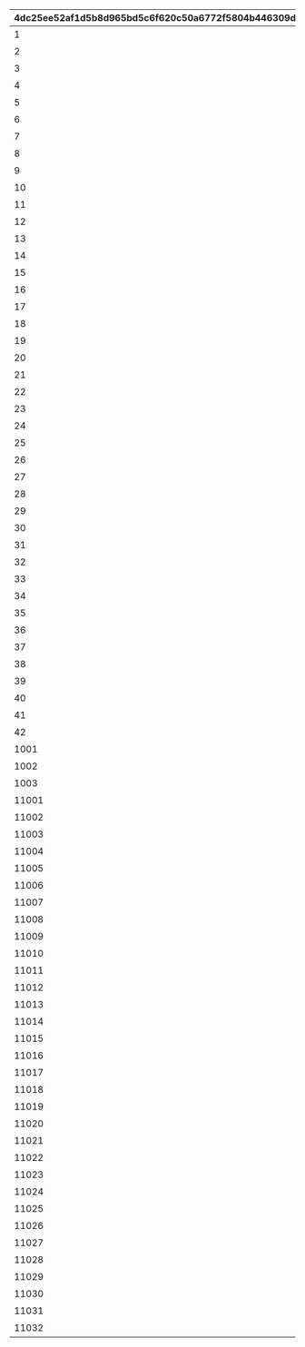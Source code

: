|4dc25ee52af1d5b8d965bd5c6f620c50a6772f5804b446309dda2cb6766fcb3f|0621d82eca0fe946d99e61c3c775e08783acb06420dd3ebad133ce8215c5f1ff|adac5f3c1061785526d7e618f20fbed29efac22b78b166b3d32e440fd3b39896|2ea675b7755e760dac895e15706562c9b4fa0681ffe21b69c7cd5772932f788b|d237d600d7885febbd2017f062f4e8337671d8a2f271078d7a8a9b9502bf753b|8fe1c7cf7b3dddfcba123a77b3dae292341cb1d62587bec33fbcaa5aba7164f7|e4ebd0641889f674d46fdbc9146ac7f6156b8b88ce5e323097811d5c23323c35|8707f7d4594c899b7c807034b942bb55f288d65564d5b2b84d24f4f28ccb78be|
| --- | --- | --- | --- | --- | --- | --- | --- |
|1|52001|1|【料理】ダイスが2個に増える|0|1|1|0|
|2|52002|1|【料理】ダイスの目が必ず「1」になる|0|1|1|0|
|3|52002|1|【料理】次のターン数のカウントをスキップする|0|2|3|0|
|4|52004|1|【料理】ダイスの目が必ず「4」になる|0|1|1|0|
|5|52006|1|【料理】ダイスの目が\n「4・5・6」のみになる|0|1|1|0|
|6|52007|1|【料理】ダイスの目が1回目は必ず「3」に、2回目は必ず「6」になる|0|1|1|0|
|7|52003|1|【料理】ダイスの目が必ず「5」になる|0|1|1|0|
|8|52008|1|【料理】マイルマスの獲得マイルが200%アップする|0|7|2|0|
|9|4|2|【イベント】次のターン数のカウントをスキップする|0|2|3|0|
|10|5|2|【イベント】マイルマスの獲得マイルが100%アップする|0|3|2|0|
|11|6|2|【イベント】ミニゲームの獲得マイルが100%アップする|0|5|2|0|
|12|7|2|【イベント】マイルショップの全商品が20%以上割引される|0|4|3|0|
|13|52009|1|【料理】ダイスの目が1回目は必ず「8」に、2回目は必ず「1」になる|0|1|1|0|
|14|52010|1|【料理】「マイルマス」「トレ\nジャーマス」「ショップマス」のRANKが1つ上がる|0|6|2|0|
|15|52011|1|【料理】ダイスの目が1回目は必ず「2」に、2回目は必ず「7」になる|0|1|1|0|
|16|52012|1|【料理】ダイスの目が\n「1・2・3」のみになる|0|1|1|0|
|17|52012|1|【料理】次のターン数のカウントをスキップする|0|2|3|0|
|18|52014|1|【料理】移動時にマイルマスをスキップできる|0|8|1|0|
|19|52005|1|【料理】次回移動時に1マス分多く進める|0|1|1|0|
|20|52014|1|【料理】次回移動時に1マス分多く進める|2|1|1|2|
|21|52015|1|【料理】ダイスが2個に増える|0|1|1|0|
|22|52015|1|【料理】次回移動時に1マス分多く進める|0|1|1|0|
|23|52016|1|【料理】ダイスの目が必ず「6」になる|0|1|1|0|
|24|52017|1|【料理】移動系カテゴリーの料理が食べられなくなる|0|9|1|0|
|25|52018|1|【料理】ダイスの目が必ず「3」になる|0|1|1|0|
|26|52019|1|【料理】ダイスの目が必ず「8」になる|0|1|1|0|
|27|98011|2|【イベント】次のターン数のカウントをスキップする|0|2|3|0|
|28|98012|2|【イベント】次のターン数のカウントをスキップする|0|2|3|0|
|29|52020|1|【料理】移動時にマイルマスをスキップできる|0|10|2|0|
|30|52020|1|【料理】次回移動時に1マス分多く進める|2|1|1|2|
|31|52021|1|【料理】移動時にトレジャーマスをスキップできる|0|10|2|0|
|32|52022|1|【料理】ダイスの「5と6」の\n目が出る確率が3倍になる|0|1|1|0|
|33|52023|1|【料理】ダイスの目が1回目は必ず「6」に、2回目は必ず「3」になる|0|1|1|0|
|34|52024|1|【料理】次回移動時に3マス分多く進める|0|1|1|0|
|35|52025|1|【料理】移動時に「マイルマス」「トレジャーマス」をスキップできる|0|10|2|0|
|36|52027|1|【料理】ダイスの目が必ず「5」になる|0|1|1|0|
|37|52028|1|【料理】ダイスの目が\n「1・2」のみになる|0|1|1|0|
|38|52029|1|【料理】ダイスの目が必ず「2」になる|0|1|1|0|
|39|52029|1|【料理】次のターン数のカウントをスキップする|0|2|3|0|
|40|8|2|【イベント】マイルショップの全商品が20%以上割引される|0|4|3|0|
|41|52030|1|【料理】「マイルマス」を「トレジャーマス」に変化させる|0|11|3|0|
|42|52031|1|【料理】ダイスの目が\n「1・6・6・6・8・8」になる|0|1|1|0|
|1001|1|3|最大ｎマイルを入手する|0|99|1|0|
|1002|2|3|ダイスを1回振りなおせる|0|99|1|0|
|1003|3|3|ダイスを1回振りなおせる_有効ターン2|0|99|1|0|
|11001|1001|3|【仲間】最大50％割引確定の\nショップを開く\n（1品100％割引あり）|0|126501|1|0|
|11002|1002|3|【仲間】最大1000マイルを入手する|0|105301|1|0|
|11003|1003|3|【仲間】料理を1つ入手する|0|126401|1|0|
|11004|1004|3|【仲間】ダイスの目を1回振りなおせる|0|100501|1|0|
|11005|1005|3|【仲間】ダイスの目を2回振りなおせる|0|101301|1|0|
|11006|1006|3|【仲間】出目が4のダイスを同時に振ってどちらか選択できる|0|104301|1|0|
|11007|1007|3|【仲間】出目が3のダイスを同時に振ってどちらか選択できる|0|102701|1|0|
|11008|1008|3|【仲間】出目の合計が7以上になるまでダイスを追加で振れる|0|100901|1|0|
|11009|1009|3|【仲間】最大50％割引確定の\nショップを開く\n（1品100％割引あり）|0|105101|1|0|
|11010|1010|3|【仲間】最大1000マイルを入手する|0|101801|1|0|
|11011|1011|3|【仲間】ダイスの表と裏どちらを適用するか選択できる|0|129701|1|0|
|11012|1012|3|【仲間】ダイスの目を1回振りなおせる|0|101601|1|0|
|11013|1013|3|【仲間】ダイスの目を2回振りなおせる|0|105601|1|0|
|11014|1014|3|【仲間】出目が3のダイスを同時に振ってどちらか選択できる|0|102001|1|0|
|11015|1015|3|【仲間】出目の合計が7以上になるまでダイスを追加で振れる|0|129601|1|0|
|11016|1016|3|【仲間】出たダイスの目が奇数だった場合、ライバルを1ターン休みにできる|0|100401|1|0|
|11017|1017|3|【仲間】出たダイスの目が偶数だった場合、1マス分多く進める|0|127701|1|0|
|11018|1018|3|【仲間】出たダイスの目が奇数だった場合、ライバルを1ターン休みにできる|0|127801|1|0|
|11019|1019|3|【仲間】最大50％割引確定の\nショップを開く\n（1品100％割引あり）|0|104801|1|0|
|11020|1020|3|【仲間】ダイスの目を2回振りなおせる|0|104701|1|0|
|11021|1021|3|【仲間】出目の合計が7以上になるまでダイスを追加で振れる|0|105001|1|0|
|11022|1022|3|【仲間】最大2000マイルを入手する|0|103201|1|0|
|11023|1023|3|【仲間】福引券を1枚入手する|0|130901|1|0|
|11024|1024|3|【仲間】料理を1つ入手する|0|102501|1|0|
|11025|1025|3|【仲間】ダイスの表と裏どちらを適用するか選択できる|0|100801|1|0|
|11026|1026|3|【仲間】出目が4のダイスを同時に振ってどちらか選択できる|0|123301|1|0|
|11027|1027|3|【仲間】最大50％割引確定の\nショップを開く\n（1品100％割引あり）|0|104601|1|0|
|11028|1028|3|【仲間】ダイスの目を2回振りなおせる|0|118101|1|0|
|11029|1029|3|【仲間】出目の合計が7以上になるまでダイスを追加で振れる|0|103401|1|0|
|11030|1030|3|【仲間】最大2000マイルを入手する|0|118001|1|0|
|11031|1031|3|【仲間】福引券を1枚入手する|0|102801|1|0|
|11032|1032|3|【仲間】料理を1つ入手する|0|100201|1|0|